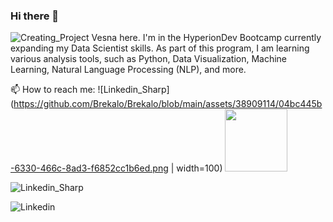 ### Hi there 👋
![Creating_Project](https://github.com/Brekalo/Brekalo/assets/38909114/35b8b5a2-fd6a-4f26-94b7-1f2cf046b1c3.png)
Vesna here. I'm in the HyperionDev Bootcamp currently expanding my Data Scientist skills. As part of this program, I am learning various analysis tools, such as Python, Data Visualization, Machine Learning, Natural Language Processing (NLP), and more.

📫 How to reach me:
![Linkedin_Sharp](https://github.com/Brekalo/Brekalo/blob/main/assets/38909114/04bc445b-6330-466c-8ad3-f6852cc1b6ed.png | width=100)
<img src="https://github.com/Brekalo/Brekalo/raw/main/assets/38909114/04bc445b-6330-466c-8ad3-f6852cc1b6ed.png" width="100">


![Linkedin_Sharp](https://github.com/Brekalo/Brekalo/assets/38909114/9a62d19a-b7ff-4455-af2a-3c4bd882758a)

![Linkedin](https://github.com/Brekalo/Brekalo/assets/38909114/716a6fe4-c12d-41d5-80cb-06174425369e)



<!--
**Brekalo/Brekalo** is a ✨ _special_ ✨ repository because its `README.md` (this file) appears on your GitHub profile.

Here are some ideas to get you started:

- 🔭 I’m currently working on ...
- 🌱 I’m currently learning ...
- 👯 I’m looking to collaborate on ...
- 🤔 I’m looking for help with ...
- 💬 Ask me about ...
- 📫 How to reach me: ...
- 😄 Pronouns: ...
- ⚡ Fun fact: ...
-->
